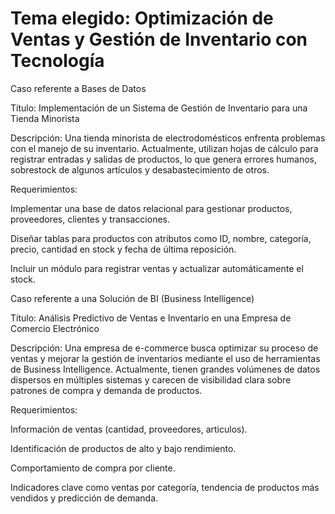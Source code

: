 # Tema elegido: Optimización de Ventas y Gestión de Inventario con Tecnología
Caso referente a Bases de Datos

Título: Implementación de un Sistema de Gestión de Inventario para una Tienda Minorista

Descripción:
Una tienda minorista de electrodomésticos enfrenta problemas con el manejo de su inventario. Actualmente, utilizan hojas de cálculo para registrar entradas y salidas de productos, lo que genera errores humanos, sobrestock de algunos artículos y desabastecimiento de otros.

Requerimientos:

Implementar una base de datos relacional para gestionar productos, proveedores, clientes y transacciones.

Diseñar tablas para productos con atributos como ID, nombre, categoría, precio, cantidad en stock y fecha de última reposición.

Incluir un módulo para registrar ventas y actualizar automáticamente el stock.



Caso referente a una Solución de BI (Business Intelligence)

Título: Análisis Predictivo de Ventas e Inventario en una Empresa de Comercio Electrónico

Descripción:
Una empresa de e-commerce busca optimizar su proceso de ventas y mejorar la gestión de inventarios mediante el uso de herramientas de Business Intelligence. Actualmente, tienen grandes volúmenes de datos dispersos en múltiples sistemas y carecen de visibilidad clara sobre patrones de compra y demanda de productos.

Requerimientos:

Información de ventas (cantidad, proveedores, articulos). 

Identificación de productos de alto y bajo rendimiento.

Comportamiento de compra por cliente.

Indicadores clave como ventas por categoría, tendencia de productos más vendidos y predicción de demanda.
